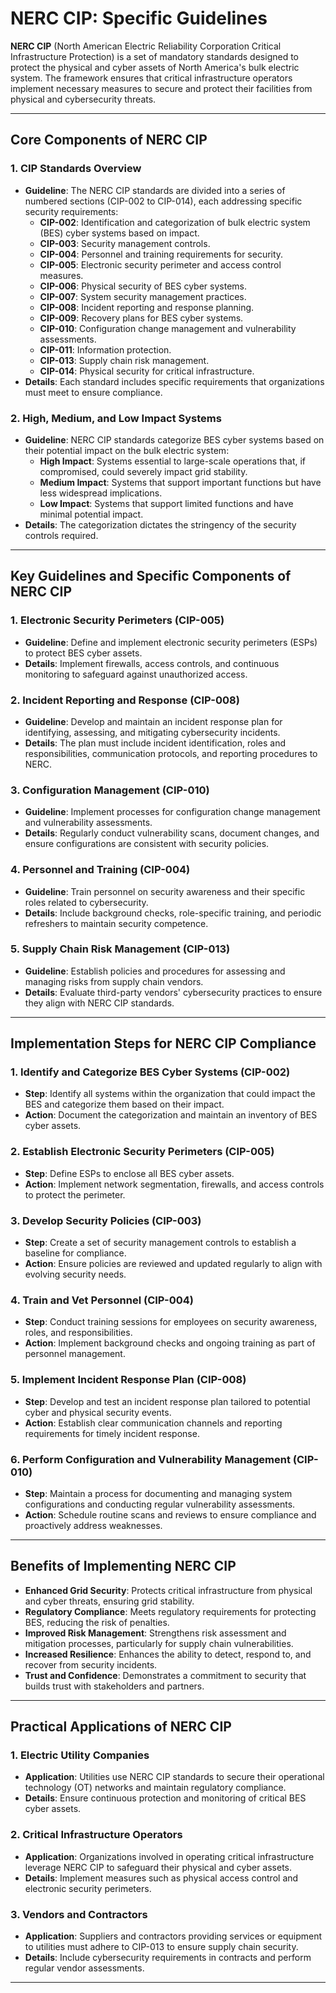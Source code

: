 # NERC CIP: Specific Guidelines

**NERC CIP** (North American Electric Reliability Corporation Critical Infrastructure Protection) is a set of mandatory standards designed to protect the physical and cyber assets of North America's bulk electric system. The framework ensures that critical infrastructure operators implement necessary measures to secure and protect their facilities from physical and cybersecurity threats.

---

## Core Components of NERC CIP

### 1. **CIP Standards Overview**
- **Guideline**: The NERC CIP standards are divided into a series of numbered sections (CIP-002 to CIP-014), each addressing specific security requirements:
  - **CIP-002**: Identification and categorization of bulk electric system (BES) cyber systems based on impact.
  - **CIP-003**: Security management controls.
  - **CIP-004**: Personnel and training requirements for security.
  - **CIP-005**: Electronic security perimeter and access control measures.
  - **CIP-006**: Physical security of BES cyber systems.
  - **CIP-007**: System security management practices.
  - **CIP-008**: Incident reporting and response planning.
  - **CIP-009**: Recovery plans for BES cyber systems.
  - **CIP-010**: Configuration change management and vulnerability assessments.
  - **CIP-011**: Information protection.
  - **CIP-013**: Supply chain risk management.
  - **CIP-014**: Physical security for critical infrastructure.
- **Details**: Each standard includes specific requirements that organizations must meet to ensure compliance.

### 2. **High, Medium, and Low Impact Systems**
- **Guideline**: NERC CIP standards categorize BES cyber systems based on their potential impact on the bulk electric system:
  - **High Impact**: Systems essential to large-scale operations that, if compromised, could severely impact grid stability.
  - **Medium Impact**: Systems that support important functions but have less widespread implications.
  - **Low Impact**: Systems that support limited functions and have minimal potential impact.
- **Details**: The categorization dictates the stringency of the security controls required.

---

## Key Guidelines and Specific Components of NERC CIP

### 1. **Electronic Security Perimeters (CIP-005)**
- **Guideline**: Define and implement electronic security perimeters (ESPs) to protect BES cyber assets.
- **Details**: Implement firewalls, access controls, and continuous monitoring to safeguard against unauthorized access.

### 2. **Incident Reporting and Response (CIP-008)**
- **Guideline**: Develop and maintain an incident response plan for identifying, assessing, and mitigating cybersecurity incidents.
- **Details**: The plan must include incident identification, roles and responsibilities, communication protocols, and reporting procedures to NERC.

### 3. **Configuration Management (CIP-010)**
- **Guideline**: Implement processes for configuration change management and vulnerability assessments.
- **Details**: Regularly conduct vulnerability scans, document changes, and ensure configurations are consistent with security policies.

### 4. **Personnel and Training (CIP-004)**
- **Guideline**: Train personnel on security awareness and their specific roles related to cybersecurity.
- **Details**: Include background checks, role-specific training, and periodic refreshers to maintain security competence.

### 5. **Supply Chain Risk Management (CIP-013)**
- **Guideline**: Establish policies and procedures for assessing and managing risks from supply chain vendors.
- **Details**: Evaluate third-party vendors' cybersecurity practices to ensure they align with NERC CIP standards.

---

## Implementation Steps for NERC CIP Compliance

### 1. **Identify and Categorize BES Cyber Systems (CIP-002)**
- **Step**: Identify all systems within the organization that could impact the BES and categorize them based on their impact.
- **Action**: Document the categorization and maintain an inventory of BES cyber assets.

### 2. **Establish Electronic Security Perimeters (CIP-005)**
- **Step**: Define ESPs to enclose all BES cyber assets.
- **Action**: Implement network segmentation, firewalls, and access controls to protect the perimeter.

### 3. **Develop Security Policies (CIP-003)**
- **Step**: Create a set of security management controls to establish a baseline for compliance.
- **Action**: Ensure policies are reviewed and updated regularly to align with evolving security needs.

### 4. **Train and Vet Personnel (CIP-004)**
- **Step**: Conduct training sessions for employees on security awareness, roles, and responsibilities.
- **Action**: Implement background checks and ongoing training as part of personnel management.

### 5. **Implement Incident Response Plan (CIP-008)**
- **Step**: Develop and test an incident response plan tailored to potential cyber and physical security events.
- **Action**: Establish clear communication channels and reporting requirements for timely incident response.

### 6. **Perform Configuration and Vulnerability Management (CIP-010)**
- **Step**: Maintain a process for documenting and managing system configurations and conducting regular vulnerability assessments.
- **Action**: Schedule routine scans and reviews to ensure compliance and proactively address weaknesses.

---

## Benefits of Implementing NERC CIP

- **Enhanced Grid Security**: Protects critical infrastructure from physical and cyber threats, ensuring grid stability.
- **Regulatory Compliance**: Meets regulatory requirements for protecting BES, reducing the risk of penalties.
- **Improved Risk Management**: Strengthens risk assessment and mitigation processes, particularly for supply chain vulnerabilities.
- **Increased Resilience**: Enhances the ability to detect, respond to, and recover from security incidents.
- **Trust and Confidence**: Demonstrates a commitment to security that builds trust with stakeholders and partners.

---

## Practical Applications of NERC CIP

### 1. **Electric Utility Companies**
- **Application**: Utilities use NERC CIP standards to secure their operational technology (OT) networks and maintain regulatory compliance.
- **Details**: Ensure continuous protection and monitoring of critical BES cyber assets.

### 2. **Critical Infrastructure Operators**
- **Application**: Organizations involved in operating critical infrastructure leverage NERC CIP to safeguard their physical and cyber assets.
- **Details**: Implement measures such as physical access control and electronic security perimeters.

### 3. **Vendors and Contractors**
- **Application**: Suppliers and contractors providing services or equipment to utilities must adhere to CIP-013 to ensure supply chain security.
- **Details**: Include cybersecurity requirements in contracts and perform regular vendor assessments.

---

